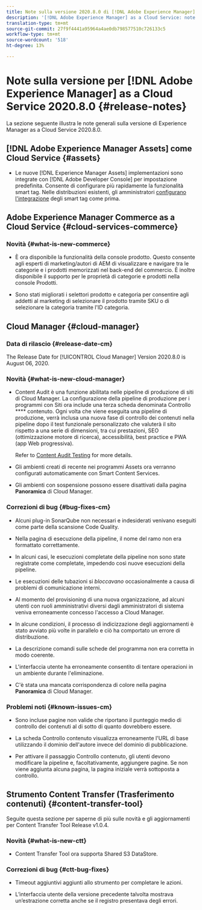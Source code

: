 ```yaml
---
title: Note sulla versione 2020.8.0 di [!DNL Adobe Experience Manager] as a Cloud Service.
description: '[!DNL Adobe Experience Manager] as a Cloud Service: note sulla versione 2020.8.0.'
translation-type: tm+mt
source-git-commit: 27f9f4441a95964a4ae0db798577510c726133c5
workflow-type: tm+mt
source-wordcount: '518'
ht-degree: 13%

---
```



# Note sulla versione per [!DNL Adobe Experience Manager] as a Cloud Service 2020.8.0 {#release-notes}

La sezione seguente illustra le note generali sulla versione di Experience Manager as a Cloud Service 2020.8.0.

## [!DNL Adobe Experience Manager Assets] come Cloud Service {#assets}

* Le nuove [!DNL Experience Manager Assets] implementazioni sono integrate con [!DNL Adobe Developer Console] per impostazione predefinita. Consente di configurare più rapidamente la funzionalità smart tag. Nelle distribuzioni esistenti, gli amministratori [configurano l&#39;integrazione](/help/assets/smart-tags-configuration.md#aio-integration) degli smart tag come prima.

## Adobe Experience Manager Commerce as a Cloud Service {#cloud-services-commerce}

### Novità {#what-is-new-commerce}

* È ora disponibile la funzionalità della console prodotto. Questo consente agli esperti di marketing/autori di AEM di visualizzare e navigare tra le categorie e i prodotti memorizzati nel back-end del commercio. È inoltre disponibile il supporto per le proprietà di categorie e prodotti nella console Prodotti.

* Sono stati migliorati i selettori prodotto e categoria per consentire agli addetti al marketing di selezionare il prodotto tramite SKU o di selezionare la categoria tramite l&#39;ID categoria.

## Cloud Manager {#cloud-manager}

### Data di rilascio {#release-date-cm}

The Release Date for [!UICONTROL Cloud Manager] Version 2020.8.0 is August 06, 2020.

### Novità {#what-is-new-cloud-manager}

* Content Audit è una funzione abilitata nelle pipeline di produzione di siti di Cloud Manager. La configurazione della pipeline di produzione per i programmi con Siti ora include una terza scheda denominata Controllo **** contenuto. Ogni volta che viene eseguita una pipeline di produzione, verrà inclusa una nuova fase di controllo dei contenuti nella pipeline dopo il test funzionale personalizzato che valuterà il sito rispetto a una serie di dimensioni, tra cui prestazioni, SEO (ottimizzazione motore di ricerca), accessibilità, best practice e PWA (app Web progressiva).

   Refer to [Content Audit Testing](/help/implementing/cloud-manager/content-audit-testing.md) for more details.

* Gli ambienti creati di recente nei programmi Assets ora verranno configurati automaticamente con Smart Content Services.

* Gli ambienti con sospensione possono essere disattivati dalla pagina **Panoramica** di Cloud Manager.


### Correzioni di bug {#bug-fixes-cm}

* Alcuni plug-in SonarQube non necessari e indesiderati venivano eseguiti come parte della scansione Code Quality.

* Nella pagina di esecuzione della pipeline, il nome del ramo non era formattato correttamente.

* In alcuni casi, le esecuzioni completate della pipeline non sono state registrate come completate, impedendo così nuove esecuzioni della pipeline.

* Le esecuzioni delle tubazioni si *bloccavano* occasionalmente a causa di problemi di comunicazione interni.

* Al momento del provisioning di una nuova organizzazione, ad alcuni utenti con ruoli amministrativi diversi dagli amministratori di sistema veniva erroneamente concesso l&#39;accesso a Cloud Manager.

* In alcune condizioni, il processo di indicizzazione degli aggiornamenti è stato avviato più volte in parallelo e ciò ha comportato un errore di distribuzione.

* La descrizione comandi sulle schede del programma non era corretta in modo coerente.

* L&#39;interfaccia utente ha erroneamente consentito di tentare operazioni in un ambiente durante l&#39;eliminazione.

* C&#39;è stata una mancata corrispondenza di colore nella pagina **Panoramica** di Cloud Manager.

### Problemi noti {#known-issues-cm}

* Sono incluse pagine non valide che riportano il punteggio medio di controllo dei contenuti al di sotto di quanto dovrebbero essere.

* La scheda Controllo contenuto visualizza erroneamente l&#39;URL di base utilizzando il dominio dell&#39;autore invece del dominio di pubblicazione.

* Per attivare il passaggio Controllo contenuto, gli utenti devono modificare la pipeline e, facoltativamente, aggiungere pagine. Se non viene aggiunta alcuna pagina, la pagina iniziale verrà sottoposta a controllo.

## Strumento Content Transfer (Trasferimento contenuti) {#content-transfer-tool}

Seguite questa sezione per saperne di più sulle novità e gli aggiornamenti per Content Transfer Tool Release v1.0.4.

### Novità {#what-is-new-ctt}

* Content Transfer Tool ora supporta Shared S3 DataStore.

### Correzioni di bug {#ctt-bug-fixes}

* Timeout aggiuntivi aggiunti allo strumento per completare le azioni.

* L’interfaccia utente della versione precedente talvolta mostrava un’estrazione corretta anche se il registro presentava degli errori.

